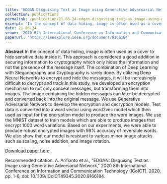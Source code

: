```yaml
---
title: "EDGAN Disguising Text as Image using Generative Adversarial Network, "
collection: publications
permalink: /publication/21-06-24-edgan-disguising-text-as-image-using-generative-adversarial-network,-
excerpt: 'In the concept of data hiding, image is often used as a cover to hide sensitive data inside it. This approach is considered a good addition in securing information to cryptography which only hides the information and not the presence of the message itself. The combination of Deep Learning with Stega ...'
date: 21-06-24
venue: '2020 8th International Conference on Information and Communication Technology (ICoICT)'
paperurl: 'https://ieeexplore.ieee.org/document/9166184'
---
```

<b>Abstract</b>
In the concept of data hiding, image is often used as a cover to hide sensitive data inside it. This approach is considered a good addition in securing information to cryptography which only hides the information and not the presence of the message itself. The combination of Deep Learning with Steganography and Cryptography is rarely done. By utilizing Deep Neural Networks to encrypt and hide the messages, it will be increasingly difficult to decrypt and track.In this study, we developed an encryption mechanism to not only conceal messages, but transforming them into images. The image containing the hidden messages can later be decrypted and converted back into the original message. We use Generative Adversarial Network to develop the encryption and decryption models. Text data is converted into a word vector using word2vec model which then used as input for the encryption model to produce the word images. We use the MNIST dataset to train models which are able to produce images that encrypt 1000 word variations. Based on our experiments, we were able to produce robust encrypted images with 98% accuracy of reversible words. We also show that our model is resistant to various minor image attacks such as scaling, noise addition, and image rotation.

[Download paper here](https://drive.google.com/file/d/1NLkEL6hUpqUVXEZMTMcmsgovPFqKpNvp/view)

Recommended citation: A. Arifianto et al., "EDGAN: Disguising Text as Image using Generative Adversarial Network," 2020 8th International Conference on Information and Communication Technology (ICoICT), 2020, pp. 1-6, doi: 10.1109/ICoICT49345.2020.9166184.
